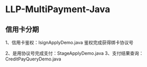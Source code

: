 # LLP-MultiPayment-Java

## 信用卡分期
1、信用卡鉴权：IsignApplyDemo.java
鉴权完成获得绑卡协议号

2、是用协议号完成支付：StageApplyDemo.java
3、支付结果查询：CreditPayQueryDemo.java